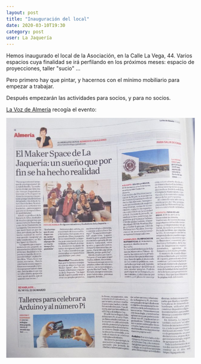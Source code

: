 ```yaml
---
layout: post
title: "Inauguración del local"
date: 2020-03-10T19:30
category: post
user: La Jaquería
---
```


Hemos inaugurado el local de la Asociación, en la Calle La Vega, 44. Varios espacios cuya finalidad se irá perfilando en los próximos meses: espacio de proyecciones, taller "sucio" ... 

Pero primero hay que pintar, y hacernos con el mínimo mobiliario para empezar a trabajar.

Después empezarán las actividades para socios, y para no socios. 

[La Voz de Almería](https://www.lavozdealmeria.com/noticia/12/almeria/188460/el-maker-space-de-la-jaqueria-un-sueno-que-por-fin-se-ha-hecho-realidad) recogía el evento:

![inauguracion](/recursos/2020-01-09/prensa_local_inauguracion.jpg)
